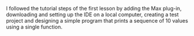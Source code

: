 I followed the tutorial steps of the first lesson by adding the Max plug-in, 
downloading and setting up the IDE on a local computer, 
creating a test project and designing a simple program that prints a sequence of 10 values using a single function.

